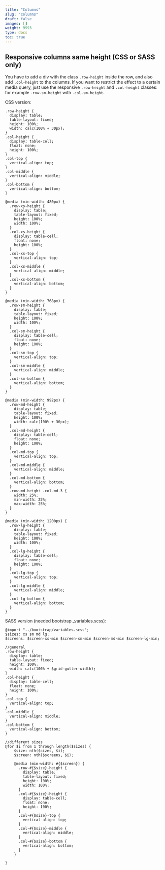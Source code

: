 ```yaml
---
title: "Columns"
slug: "columns"
draft: false
images: []
weight: 9993
type: docs
toc: true
---
```


## Responsive columns same height (CSS or SASS only)
You have to add a div with the class `.row-height` inside the row, and also add `.col-height` to the columns. If you want to restrict the effect to a certain media query, just use the responsive `.row-height` and `.col-height` classes: for example `.row-sm-height` with `.col-sm-height`.

CSS version:

    .row-height {
      display: table;
      table-layout: fixed;
      height: 100%;
      width: calc(100% + 30px);
    }
    .col-height {
      display: table-cell;
      float: none;
      height: 100%;
    }
    .col-top {
      vertical-align: top;
    }
    .col-middle {
      vertical-align: middle;
    }
    .col-bottom {
      vertical-align: bottom;
    }
    
    @media (min-width: 480px) {
      .row-xs-height {
        display: table;
        table-layout: fixed;
        height: 100%;
        width: 100%;
      }
      .col-xs-height {
        display: table-cell;
        float: none;
        height: 100%;
      }
      .col-xs-top {
        vertical-align: top;
      }
      .col-xs-middle {
        vertical-align: middle;
      }
      .col-xs-bottom {
        vertical-align: bottom;
      }
    }
    
    @media (min-width: 768px) {
      .row-sm-height {
        display: table;
        table-layout: fixed;
        height: 100%;
        width: 100%;
      }
      .col-sm-height {
        display: table-cell;
        float: none;
        height: 100%;
      }
      .col-sm-top {
        vertical-align: top;
      }
      .col-sm-middle {
        vertical-align: middle;
      }
      .col-sm-bottom {
        vertical-align: bottom;
      }
    }
    
    @media (min-width: 992px) {
      .row-md-height {
        display: table;
        table-layout: fixed;
        height: 100%;
        width: calc(100% + 30px);
      }
      .col-md-height {
        display: table-cell;
        float: none;
        height: 100%;
      }
      .col-md-top {
        vertical-align: top;
      }
      .col-md-middle {
        vertical-align: middle;
      }
      .col-md-bottom {
        vertical-align: bottom;
      }
      .row-md-height .col-md-3 {
        width: 25%;
        min-width: 25%; 
        max-width: 25%; 
      }
    }
    
    @media (min-width: 1200px) {
      .row-lg-height {
        display: table;
        table-layout: fixed;
        height: 100%;
        width: 100%;
      }
      .col-lg-height {
        display: table-cell;
        float: none;
        height: 100%;
      }
      .col-lg-top {
        vertical-align: top;
      }
      .col-lg-middle {
        vertical-align: middle;
      }
      .col-lg-bottom {
        vertical-align: bottom;
      }
    }

SASS version (needed bootstrap _variables.scss):

    @import "../bootstrap/variables.scss";
    $sizes: xs sm md lg;
    $screens: $screen-xs-min $screen-sm-min $screen-md-min $screen-lg-min;
    
    //general
    .row-height {
      display: table;
      table-layout: fixed;
      height: 100%;
      width: calc(100% + $grid-gutter-width);
    }
    .col-height {
      display: table-cell;
      float: none;
      height: 100%;
    }
    .col-top {
      vertical-align: top;
    }
    .col-middle {
      vertical-align: middle;
    }
    .col-bottom {
      vertical-align: bottom;
    }
    
    //different sizes
    @for $i from 1 through length($sizes) {
        $size: nth($sizes, $i);
        $screen: nth($screens, $i);
        
        @media (min-width: #{$screen}) {
          .row-#{$size}-height {
            display: table;
            table-layout: fixed;
            height: 100%;
            width: 100%;
          }
          .col-#{$size}-height {
            display: table-cell;
            float: none;
            height: 100%;
          }
          .col-#{$size}-top {
            vertical-align: top;
          }
          .col-#{$size}-middle {
            vertical-align: middle;
          }
          .col-#{$size}-bottom {
            vertical-align: bottom;
          }
        } 
     
    }



